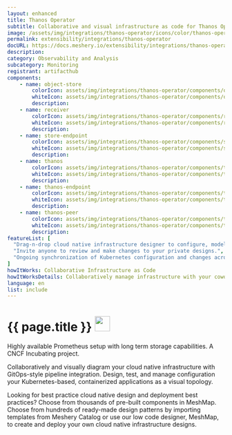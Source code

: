 ```yaml
---
layout: enhanced
title: Thanos Operator
subtitle: Collaborative and visual infrastructure as code for Thanos Operator
image: /assets/img/integrations/thanos-operator/icons/color/thanos-operator-color.svg
permalink: extensibility/integrations/thanos-operator
docURL: https://docs.meshery.io/extensibility/integrations/thanos-operator
description: 
category: Observability and Analysis
subcategory: Monitoring
registrant: artifacthub
components: 
	- name: object-store
		colorIcon: assets/img/integrations/thanos-operator/components/object-store/icons/color/object-store-color.svg
		whiteIcon: assets/img/integrations/thanos-operator/components/object-store/icons/white/object-store-white.svg
		description: 
	- name: receiver
		colorIcon: assets/img/integrations/thanos-operator/components/receiver/icons/color/receiver-color.svg
		whiteIcon: assets/img/integrations/thanos-operator/components/receiver/icons/white/receiver-white.svg
		description: 
	- name: store-endpoint
		colorIcon: assets/img/integrations/thanos-operator/components/store-endpoint/icons/color/store-endpoint-color.svg
		whiteIcon: assets/img/integrations/thanos-operator/components/store-endpoint/icons/white/store-endpoint-white.svg
		description: 
	- name: thanos
		colorIcon: assets/img/integrations/thanos-operator/components/thanos/icons/color/thanos-color.svg
		whiteIcon: assets/img/integrations/thanos-operator/components/thanos/icons/white/thanos-white.svg
		description: 
	- name: thanos-endpoint
		colorIcon: assets/img/integrations/thanos-operator/components/thanos-endpoint/icons/color/thanos-endpoint-color.svg
		whiteIcon: assets/img/integrations/thanos-operator/components/thanos-endpoint/icons/white/thanos-endpoint-white.svg
		description: 
	- name: thanos-peer
		colorIcon: assets/img/integrations/thanos-operator/components/thanos-peer/icons/color/thanos-peer-color.svg
		whiteIcon: assets/img/integrations/thanos-operator/components/thanos-peer/icons/white/thanos-peer-white.svg
		description: 
featureList: [
  "Drag-n-drop cloud native infrastructure designer to configure, model, and deploy your workloads.",
  "Invite anyone to review and make changes to your private designs.",
  "Ongoing synchronization of Kubernetes configuration and changes across any number of clusters."
]
howItWorks: Collaborative Infrastructure as Code
howItWorksDetails: Collaboratively manage infrastructure with your coworkers synchronously sharing the same designs.
language: en
list: include
---
```

<h1>{{ page.title }} <img src="{{ page.image }}" style="width: 35px; height: 35px;" /></h1>

<p>
Highly available Prometheus setup with long term storage capabilities. A CNCF Incubating project.
</p>
<p>
    Collaboratively and visually diagram your cloud native infrastructure with GitOps-style pipeline integration. Design, test, and manage configuration your Kubernetes-based, containerized applications as a visual topology.
</p>
<p>
    Looking for best practice cloud native design and deployment best practices? Choose from thousands of pre-built components in MeshMap. Choose from hundreds of ready-made design patterns by importing templates from Meshery Catalog or use our low code designer, MeshMap, to create and deploy your own cloud native infrastructure designs.
</p>
